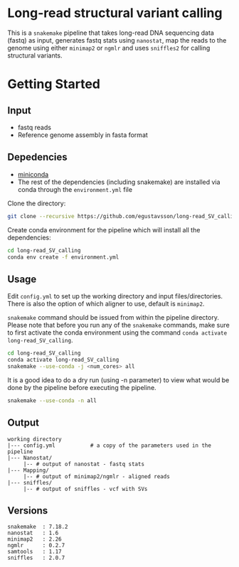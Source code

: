 # Long-read structural variant calling

This is a `snakemake` pipeline that takes long-read DNA sequencing data (fastq) as input, generates fastq stats using `nanostat`, map the reads to the genome using either `minimap2` or `ngmlr` and uses `sniffles2` for calling structural variants.

# Getting Started

## Input

- fastq reads
- Reference genome assembly in fasta format

## Depedencies

- [miniconda](https://conda.io/miniconda.html)
- The rest of the dependencies (including snakemake) are installed via conda through the `environment.yml` file

Clone the directory:

```bash
git clone --recursive https://github.com/egustavsson/long-read_SV_calling.git
```

Create conda environment for the pipeline which will install all the dependencies:

```bash
cd long-read_SV_calling
conda env create -f environment.yml
```

## Usage

Edit `config.yml` to set up the working directory and input files/directories. There is also the option of which aligner to use, default is `minimap2`. 

`snakemake` command should be issued from within the pipeline directory. Please note that before you run any of the `snakemake` commands, make sure to first activate the conda environment using the command `conda activate long-read_SV_calling`.

```bash
cd long-read_SV_calling
conda activate long-read_SV_calling
snakemake --use-conda -j <num_cores> all
```
It is a good idea to do a dry run (using -n parameter) to view what would be done by the pipeline before executing the pipeline.

```bash
snakemake --use-conda -n all
```

## Output
```
working directory  
|--- config.yml           # a copy of the parameters used in the pipeline  
|--- Nanostat/  
     |-- # output of nanostat - fastq stats   
|--- Mapping/  
     |-- # output of minimap2/ngmlr - aligned reads  
|--- sniffles/  
     |-- # output of sniffles - vcf with SVs
```

## Versions

```
snakemake  : 7.18.2
nanostat   : 1.6
minimap2   : 2.26
ngmlr      : 0.2.7
samtools   : 1.17
sniffles   : 2.0.7
```
